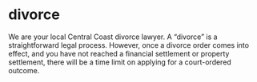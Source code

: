 # divorce
We are your local Central Coast divorce lawyer. A “divorce” is a straightforward legal process. However, once a divorce order comes into effect, and you have not reached a financial settlement or property settlement, there will be a time limit on applying for a court-ordered outcome.
